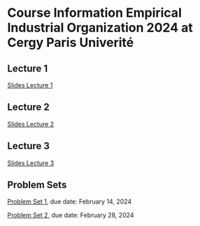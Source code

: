 # Course Information Empirical Industrial Organization 2024 at Cergy Paris Univerité

## Lecture 1

[Slides Lecture 1](EmpiricalIOChap12024trans.pdf)

## Lecture 2

[Slides Lecture 2](EmpiricalIOChap22024.pdf)

## Lecture 3

[Slides Lecture 3](EmpiricalIOChap32024trans.pdf)

## Problem Sets

[Problem Set 1](problem_set1.pdf), due date: February 14, 2024

[Problem Set 2](problem_set2.pdf), due date: February 28, 2024
